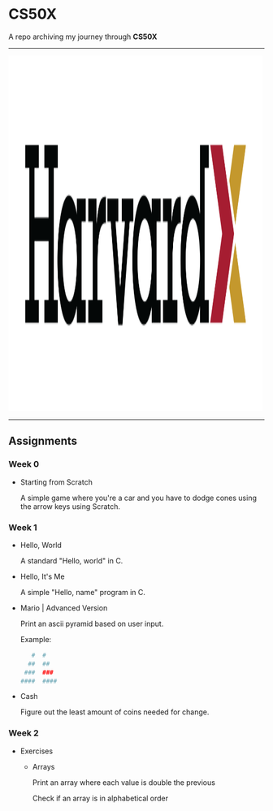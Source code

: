 # CS50X

A repo archiving my journey through **CS50X**

---

<img src="images/harvardx.png" width="500" height="700" />

---

<h2>Assignments</h2>

<h3>Week 0</h3>

* Starting from Scratch
    
    A simple game where you're a car and you have to dodge cones using the arrow keys using Scratch.

<h3>Week 1</h3>

* Hello, World
    
    A standard "Hello, world" in C.

* Hello, It's Me

    A simple "Hello, name" program in C.

* Mario | Advanced Version

    Print an ascii pyramid based on user input.

    Example:

    ```bash
       #  #
      ##  ##
     ###  ###
    ####  ####
    ```
* Cash

    Figure out the least amount of coins needed for change.

<h3>Week 2</h3>

* Exercises

    * Arrays
        
        Print an array where each value is double the previous

        Check if an array is in alphabetical order
